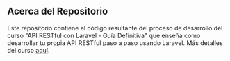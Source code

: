 ## Acerca del Repositorio

Este repositorio contiene el código resultante del proceso de desarrollo del curso "API RESTful con Laravel - Guía Definitiva" que enseña como desarrollar tu propia API RESTful paso a paso usando Laravel. Más detalles del curso [aquí](https://www.udemy.com/api-restful-con-laravel-php-homestead-passport/?couponCode=SOCIAL_LOW).
